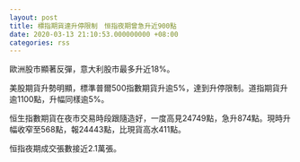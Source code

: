 ```yaml
---
layout: post
title: 標指期貨達升停限制　恒指夜期曾急升近900點
date: 2020-03-13 21:10:53.000000000 +08:00
categories: rss
---
```


歐洲股市顯著反彈，意大利股市最多升近18%。

美股期貨升勢明顯，標準普爾500指數期貨升逾5%，達到升停限制。道指期貨升逾1100點，升幅同樣逾5%。

恒生指數期貨在夜市交易時段跟隨造好，一度高見24749點，急升874點。現時升幅收窄至568點，報24443點，比現貨高水411點。

恒指夜期成交張數接近2.1萬張。
